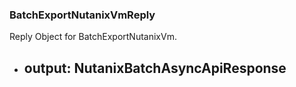 ### BatchExportNutanixVmReply
Reply Object for BatchExportNutanixVm.

- output: NutanixBatchAsyncApiResponse
  - 
